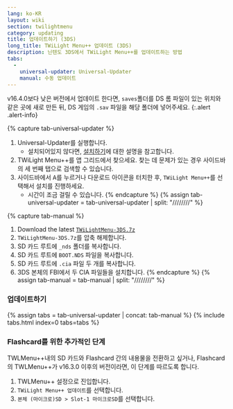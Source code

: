 ```yaml
---
lang: ko-KR
layout: wiki
section: twilightmenu
category: updating
title: 업데이트하기 (3DS)
long_title: TWiLight Menu++ 업데이트 (3DS)
description: 닌텐도 3DS에서 TWiLight Menu++를 업데이트하는 방법
tabs:
  - 
    universal-updater: Universal-Updater
    manual: 수동 업데이트
---
```


v16.4.0보다 낮은 버전에서 업데이트 한다면, `saves`폴더를 DS 롬 파일이 있는 위치와 같은 곳에 새로 만든 뒤, DS 게임의 `.sav` 파일을 해당 폴더에 넣어주세요.
{:.alert .alert-info}

{% capture tab-universal-updater %}
1. Universal-Updater를 실행합니다.
   - 설치되어있지 않다면,  [설치하기](installing-3ds)에 대한 설명을 참고합니다.
1. TWiLight Menu++를 앱 그리드에서 찾으세요. 찾는 데 문제가 있는 경우 사이드바의 세 번째 탭으로 검색할 수 있습니다.
1. 사이드바에서 <kbd class="face">A</kbd>를 누르거나 다운로드 아이콘을 터치한 후, `TWiLight Menu++`를 선택해서 설치를 진행하세요.
   - 시간이 조금 걸릴 수 있습니다.
{% endcapture %}
{% assign tab-universal-updater = tab-universal-updater | split: "////////" %}

{% capture tab-manual %}
1. Download the latest [`TWiLightMenu-3DS.7z`](https://github.com/DS-Homebrew/TWiLightMenu/releases/latest/download/TWiLightMenu-3DS.7z)
1. `TWiLightMenu-3DS.7z`를 압축 해제합니다.
1. SD 카드 루트에 `_nds` 폴더를 복사합니다.
1. SD 카드 루트에 `BOOT.NDS` 파일을 복사합니다.
1. SD 카드 루트에 `.cia` 파일 두 개를 복사합니다.
1. 3DS 본체의 FBI에서 두 CIA 파일들을 설치합니다.
{% endcapture %}
{% assign tab-manual = tab-manual | split: "////////" %}

### 업데이트하기

{% assign tabs = tab-universal-updater | concat: tab-manual %}
{% include tabs.html index=0 tabs=tabs %}

### Flashcard를 위한 추가적인 단계

TWLMenu++내의 SD 카드와 Flashcard 간의 내용물을 전환하고 싶거나, Flashcard의 TWLMenu++가 v16.3.0 이후의 버전이라면, 이 단계를 따르도록 합니다.

1. TWLMenu++ 설정으로 진입합니다.
1. `TWiLight Menu++ 업데이트`를 선택합니다.
1. `본체 (마이크로)SD > Slot-1 마이크로SD`를 선택합니다.
